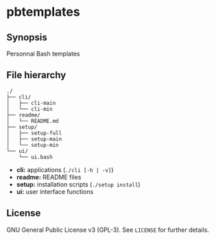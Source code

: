 # pbtemplates

## Synopsis

Personnal Bash templates

## File hierarchy

```
./
├── cli/
│   ├── cli-main
│   └── cli-min
├── readme/
│   └── README.md
├── setup/
│   ├── setup-full
│   ├── setup-main
│   └── setup-min
└── ui/
    └── ui.bash
```

  - **cli:** applications (`./cli [-h | -v]`)
  - **readme:** README files
  - **setup:** installation scripts (`./setup install`)
  - **ui:** user interface functions

## License

GNU General Public License v3 (GPL-3). See `LICENSE` for further details.  

